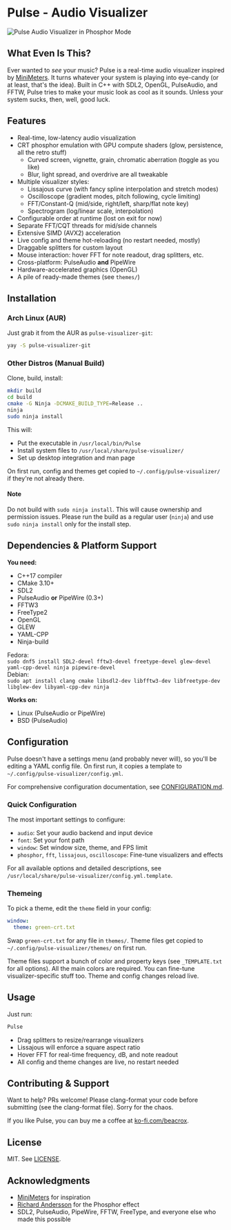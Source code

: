 # Pulse - Audio Visualizer

![Pulse Audio Visualizer in Phosphor Mode](media/viz.gif)

## What Even Is This?

Ever wanted to *see* your music? Pulse is a real-time audio visualizer inspired by [MiniMeters](https://minimeters.app/). It turns whatever your system is playing into eye-candy (or at least, that's the idea). Built in C++ with SDL2, OpenGL, PulseAudio, and FFTW, Pulse tries to make your music look as cool as it sounds. Unless your system sucks, then, well, good luck.

## Features

- Real-time, low-latency audio visualization
- CRT phosphor emulation with GPU compute shaders (glow, persistence, all the retro stuff)
  - Curved screen, vignette, grain, chromatic aberration (toggle as you like)
  - Blur, light spread, and overdrive are all tweakable
- Multiple visualizer styles:
  - Lissajous curve (with fancy spline interpolation and stretch modes)
  - Oscilloscope (gradient modes, pitch following, cycle limiting)
  - FFT/Constant-Q (mid/side, right/left, sharp/flat note key)
  - Spectrogram (log/linear scale, interpolation)
- Configurable order at runtime (lost on exit for now)
- Separate FFT/CQT threads for mid/side channels
- Extensive SIMD (AVX2) acceleration
- Live config and theme hot-reloading (no restart needed, mostly)
- Draggable splitters for custom layout
- Mouse interaction: hover FFT for note readout, drag splitters, etc.
- Cross-platform: PulseAudio **and** PipeWire
- Hardware-accelerated graphics (OpenGL)
- A pile of ready-made themes (see `themes/`)

## Installation

### Arch Linux (AUR)

Just grab it from the AUR as `pulse-visualizer-git`:

```bash
yay -S pulse-visualizer-git
```

### Other Distros (Manual Build)

Clone, build, install:

```bash
mkdir build
cd build
cmake -G Ninja -DCMAKE_BUILD_TYPE=Release ..
ninja
sudo ninja install
```

This will:
- Put the executable in `/usr/local/bin/Pulse`
- Install system files to `/usr/local/share/pulse-visualizer/`
- Set up desktop integration and man page

On first run, config and themes get copied to `~/.config/pulse-visualizer/` if they're not already there.

#### Note 
 Do not build with `sudo ninja install`. This will cause ownership and permission issues. Please run the build as a regular user (`ninja`) and use `sudo ninja install` only for the install step.

## Dependencies & Platform Support

**You need:**
- C++17 compiler
- CMake 3.10+
- SDL2
- PulseAudio **or** PipeWire (0.3+)
- FFTW3
- FreeType2
- OpenGL
- GLEW
- YAML-CPP
- Ninja-build

Fedora:  
```sudo dnf5 install SDL2-devel fftw3-devel freetype-devel glew-devel yaml-cpp-devel ninja pipewire-devel```  
Debian:  
```sudo apt install clang cmake libsdl2-dev libfftw3-dev libfreetype-dev libglew-dev libyaml-cpp-dev ninja```

**Works on:**
- Linux (PulseAudio or PipeWire)
- BSD (PulseAudio)

## Configuration

Pulse doesn't have a settings menu (and probably never will), so you'll be editing a YAML config file. On first run, it copies a template to `~/.config/pulse-visualizer/config.yml`.

For comprehensive configuration documentation, see [CONFIGURATION.md](CONFIGURATION.md).

### Quick Configuration

The most important settings to configure:

- `audio`: Set your audio backend and input device
- `font`: Set your font path
- `window`: Set window size, theme, and FPS limit
- `phosphor`, `fft`, `lissajous`, `oscilloscope`: Fine-tune visualizers and effects

For all available options and detailed descriptions, see `/usr/local/share/pulse-visualizer/config.yml.template`.

### Themeing

To pick a theme, edit the `theme` field in your config:

```yaml
window:
  theme: green-crt.txt
```

Swap `green-crt.txt` for any file in `themes/`. Theme files get copied to `~/.config/pulse-visualizer/themes/` on first run.

Theme files support a bunch of color and property keys (see `_TEMPLATE.txt` for all options). All the main colors are required. You can fine-tune visualizer-specific stuff too. Theme and config changes reload live.

## Usage

Just run:

```bash
Pulse
```

- Drag splitters to resize/rearrange visualizers
- Lissajous will enforce a square aspect ratio
- Hover FFT for real-time frequency, dB, and note readout
- All config and theme changes are live, no restart needed

## Contributing & Support

Want to help? PRs welcome! Please clang-format your code before submitting (see the clang-format file). Sorry for the chaos.

If you like Pulse, you can buy me a coffee at [ko-fi.com/beacrox](https://ko-fi.com/beacrox).

## License

MIT. See [LICENSE](LICENSE).

## Acknowledgments

- [MiniMeters](https://minimeters.app/) for inspiration
- [Richard Andersson](https://richardandersson.net/?p=350) for the Phosphor effect
- SDL2, PulseAudio, PipeWire, FFTW, FreeType, and everyone else who made this possible
